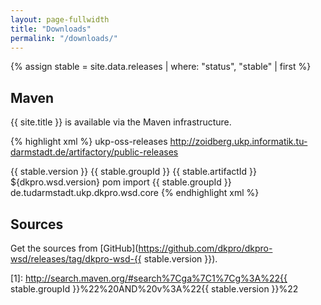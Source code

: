 ```yaml
---
layout: page-fullwidth
title: "Downloads"
permalink: "/downloads/"
---
```


{% assign stable = site.data.releases | where: "status", "stable" | first %}

## Maven

{{ site.title }} is available via the Maven infrastructure.

{% highlight xml %}
<repositories>
  <repository>
    <id>ukp-oss-releases</id>
    <url>http://zoidberg.ukp.informatik.tu-darmstadt.de/artifactory/public-releases</url>
   </repository>
</repositories>

<properties>
  <dkpro.wsd.version>{{ stable.version }}</dkpro.wsd.version>
</properties>

<dependencyManagement>
  <dependencies>
    <dependency>
      <groupId>{{ stable.groupId }}<groupId>
      <artifactId>{{ stable.artifactId }}</artifactId>
      <version>${dkpro.wsd.version}</version>
      <type>pom</type>
      <scope>import</scope>
    </dependency>
  </dependencies>
</dependencyManagement>

<dependencies>
  <dependency>
    <groupId>{{ stable.groupId }}</groupId>
    <artifactId>de.tudarmstadt.ukp.dkpro.wsd.core</artifactId>
  </dependency>
</dependencies>
{% endhighlight xml %}

<!-- A full list of artifacts is available from [Maven Central][1]!  -->
  
## Sources

Get the sources from [GitHub](https://github.com/dkpro/dkpro-wsd/releases/tag/dkpro-wsd-{{ stable.version }}).

[1]: http://search.maven.org/#search%7Cga%7C1%7Cg%3A%22{{ stable.groupId }}%22%20AND%20v%3A%22{{ stable.version }}%22


